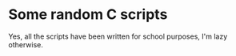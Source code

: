 # Some random C scripts
Yes, all the scripts have been written for school purposes, I'm lazy otherwise.
